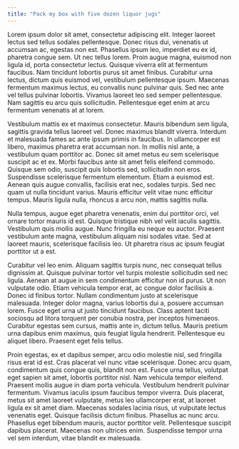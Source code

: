 ```yaml
---
title: "Pack my box with five dozen liquor jugs"
---
```

Lorem ipsum dolor sit amet, consectetur adipiscing elit. Integer laoreet lectus sed tellus sodales pellentesque. Donec risus dui, venenatis ut accumsan ac, egestas non est. Phasellus ipsum leo, imperdiet eu ex id, pharetra congue sem. Ut nec tellus lorem. Proin augue magna, euismod non ligula id, porta consectetur lectus. Quisque viverra elit at fermentum faucibus. Nam tincidunt lobortis purus sit amet finibus. Curabitur urna lectus, dictum quis euismod vel, vestibulum pellentesque ipsum. Maecenas fermentum maximus lectus, eu convallis nunc pulvinar quis. Sed nec ante vel tellus pulvinar lobortis. Vivamus laoreet leo sed semper pellentesque. Nam sagittis eu arcu quis sollicitudin. Pellentesque eget enim at arcu fermentum venenatis at at lorem.

Vestibulum mattis ex et maximus consectetur. Mauris bibendum sem ligula, sagittis gravida tellus laoreet vel. Donec maximus blandit viverra. Interdum et malesuada fames ac ante ipsum primis in faucibus. In ullamcorper est libero, maximus pharetra erat accumsan non. In mollis nisl ante, a vestibulum quam porttitor ac. Donec sit amet metus eu sem scelerisque suscipit ac et ex. Morbi faucibus ante sit amet felis eleifend commodo. Quisque sem odio, suscipit quis lobortis sed, sollicitudin non eros. Suspendisse scelerisque fermentum elementum. Etiam a euismod est. Aenean quis augue convallis, facilisis erat nec, sodales turpis. Sed nec quam ut nulla tincidunt varius. Mauris efficitur velit vitae nunc efficitur tempus. Mauris ligula nulla, rhoncus a arcu non, mattis sagittis nulla.

Nulla tempus, augue eget pharetra venenatis, enim dui porttitor orci, vel ornare tortor mauris id est. Quisque tristique nibh vel velit iaculis sagittis. Vestibulum quis mollis augue. Nunc fringilla eu neque eu auctor. Praesent vestibulum ante magna, vestibulum aliquam nisi sodales vitae. Sed at laoreet mauris, scelerisque facilisis leo. Ut pharetra risus ac ipsum feugiat porttitor ut a est.

Curabitur vel leo enim. Aliquam sagittis turpis nunc, nec consequat tellus dignissim at. Quisque pulvinar tortor vel turpis molestie sollicitudin sed nec ligula. Aenean at augue in sem condimentum efficitur non id purus. Ut non vulputate odio. Etiam vehicula tempor erat, ac congue dolor facilisis a. Donec id finibus tortor. Nullam condimentum justo at scelerisque malesuada. Integer dolor magna, varius lobortis dui a, posuere accumsan lorem. Fusce eget urna ut justo tincidunt faucibus. Class aptent taciti sociosqu ad litora torquent per conubia nostra, per inceptos himenaeos. Curabitur egestas sem cursus, mattis ante in, dictum tellus. Mauris pretium urna dapibus enim maximus, quis feugiat ligula hendrerit. Pellentesque eu aliquet libero. Praesent eget felis tellus.

Proin egestas, ex et dapibus semper, arcu odio molestie nisl, sed fringilla risus erat id est. Cras placerat vel nunc vitae scelerisque. Donec arcu quam, condimentum quis congue quis, blandit non est. Fusce urna tellus, volutpat eget sapien sit amet, lobortis porttitor nisl. Nam vehicula tempor eleifend. Praesent mollis augue in diam porta vehicula. Vestibulum hendrerit pulvinar fermentum. Vivamus iaculis ipsum faucibus tempor viverra. Duis placerat, metus sit amet laoreet vulputate, metus leo ullamcorper erat, at laoreet ligula ex sit amet diam. Maecenas sodales lacinia risus, ut vulputate lectus venenatis eget. Quisque facilisis dictum finibus. Phasellus ac nunc arcu. Phasellus eget bibendum mauris, auctor porttitor velit. Pellentesque suscipit dapibus placerat. Maecenas non ultrices enim. Suspendisse tempor urna vel sem interdum, vitae blandit ex malesuada.
